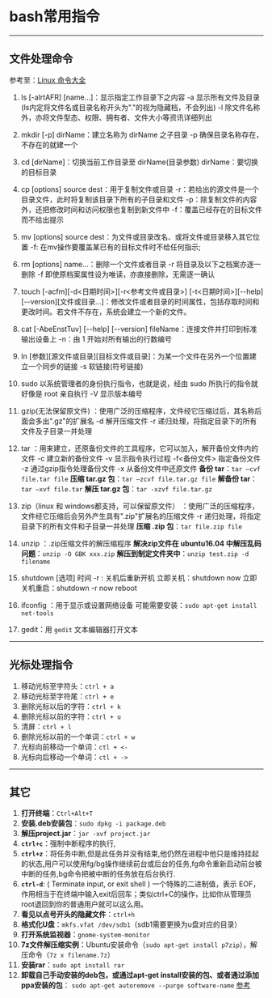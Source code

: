 # bash常用指令

---

## 文件处理命令

参考至：[Linux 命令大全](http://www.runoob.com/linux/linux-command-manual.html)

1. ls [-alrtAFR] [name...]：显示指定工作目录下之内容
    -a 显示所有文件及目录 (ls内定将文件名或目录名称开头为"."的视为隐藏档，不会列出)
    -l 除文件名称外，亦将文件型态、权限、拥有者、文件大小等资讯详细列出
2. mkdir [-p] dirName：建立名称为 dirName 之子目录
    -p 确保目录名称存在，不存在的就建一个

3. cd [dirName]：切换当前工作目录至 dirName(目录参数)
    dirName：要切换的目标目录

4. cp [options] source dest：用于复制文件或目录
    -r：若给出的源文件是一个目录文件，此时将复制该目录下所有的子目录和文件
    -p：除复制文件的内容外，还把修改时间和访问权限也复制到新文件中
    -f：覆盖已经存在的目标文件而不给出提示
5. mv [options] source dest：为文件或目录改名、或将文件或目录移入其它位置
    -f: 在mv操作要覆盖某已有的目标文件时不给任何指示;
6. rm [options] name...：删除一个文件或者目录
    -r 将目录及以下之档案亦逐一删除
    -f 即使原档案属性设为唯读，亦直接删除，无需逐一确认
7. touch [-acfm][-d<日期时间>][-r<参考文件或目录>] [-t<日期时间>][--help][--version][文件或目录…]：修改文件或者目录的时间属性，包括存取时间和更改时间。若文件不存在，系统会建立一个新的文件。
8. cat [-AbeEnstTuv] [--help] [--version] fileName：连接文件并打印到标准输出设备上
    -n：由 1 开始对所有输出的行数编号
9. ln [参数][源文件或目录][目标文件或目录]：为某一个文件在另外一个位置建立一个同步的链接
    -s 软链接(符号链接)
10. sudo 以系统管理者的身份执行指令，也就是说，经由 sudo 所执行的指令就好像是 root 亲自执行
    -V 显示版本编号
11. gzip(无法保留原文件) ：使用广泛的压缩程序，文件经它压缩过后，其名称后面会多出".gz"的扩展名
    -d 解开压缩文件
    -r 递归处理，将指定目录下的所有文件及子目录一并处理
12. tar ：用来建立，还原备份文件的工具程序，它可以加入，解开备份文件内的文件
    -c 建立新的备份文件
    -v 显示指令执行过程
    -f<备份文件> 指定备份文件
    -z 通过gzip指令处理备份文件
    -x 从备份文件中还原文件
    **备份 tar**：`tar –cvf file.tar file`
    **压缩 tar.gz 包**：`tar –zcvf file.tar.gz file`
    **解备份 tar**：`tar –xvf file.tar`
    **解压 tar.gz 包**：`tar -xzvf file.tar.gz`
13. zip（linux 和 windows都支持，可以保留原文件） ：使用广泛的压缩程序，文件经它压缩后会另外产生具有".zip"扩展名的压缩文件
    -r 递归处理，将指定目录下的所有文件和子目录一并处理
    **压缩 .zip 包**：`tar file.zip file`
14. unzip ：.zip压缩文件的解压缩程序
    **解决zip文件在 ubuntu16.04 中解压乱码问题**：`unzip -O GBK xxx.zip`
    **解压到制定文件夹中**：`unzip test.zip -d filename`
15. shutdown [选项] 时间
    -r : 关机后重新开机
    立即关机：shutdown now
    立即关机重启：shutdown -r now
                reboot
16. ifconfig ：用于显示或设置网络设备
    可能需要安装：`sudo apt-get install net-tools`
17. gedit：用 `gedit` 文本编辑器打开文本

---

## 光标处理指令

1. 移动光标至字符头：`ctrl + a`
2. 移动光标至字符尾：`ctrl + e`
3. 删除光标以后的字符：`ctrl + k`
4. 删除光标以前的字符：`ctrl + u`
5. 清屏：`ctrl + l`
6. 删除光标以前的一个单词：`ctrl + w`
7. 光标向前移动一个单词：`ctl + <-`
8. 光标向后移动一个单词：`ctl + ->`

---

## 其它

1. **打开终端**：`Ctrl+Alt+T`
2. **安装.deb安装包**：`sudo dpkg -i package.deb`
3. **解压project.jar**：`jar -xvf project.jar`
4. **`ctrl+c`**：强制中断程序的执行,
5. **`ctrl+z`**：将任务中断,但是此任务并没有结束,他仍然在进程中他只是维持挂起的状态,用户可以使用fg/bg操作继续前台或后台的任务,fg命令重新启动前台被中断的任务,bg命令把被中断的任务放在后台执行.
6. **`ctrl-d`**: ( Terminate input, or exit shell ) 一个特殊的二进制值，表示 EOF，作用相当于在终端中输入exit后回车；类似ctrl+C的操作，比如你从管理员root退回到你的普通用户就可以这么用。
12. **看见以点号开头的隐藏文件**：`ctrl+h`
13. **格式化U盘**：`mkfs.vfat /dev/sdb1`（sdb1需要更换为u盘对应的目录）
14. **打开系统监视器**：`gnome-system-monitor`
20. **7z文件解压缩实例**：Ubuntu安装命令（`sudo apt-get install p7zip`），解压命令（`7z x filename.7z`）
21. **安装rar**：`sudo apt install rar`
22. **卸载自己手动安装的deb包，或通过apt-get install安装的包、或者通过添加ppa安装的包**： `sudo apt-get autoremove --purge software-name` [参考](https://blog.csdn.net/u010159842/article/details/52610426)